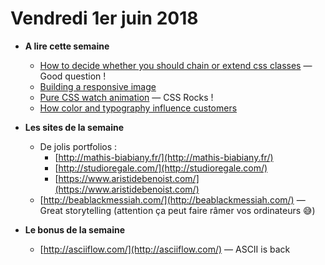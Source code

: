 Vendredi 1er juin 2018
===========================

- **A lire cette semaine**
    + [How to decide whether you should chain or extend css classes](https://medium.freecodecamp.org/how-to-decide-whether-you-should-chain-or-extend-css-classes-a8e17d7a7b0b) — Good question !
    + [Building a responsive image](https://medium.com/9elements/building-a-responsive-image-e4c6229fa1f6)
    + [Pure CSS watch animation](https://codepen.io/Wujek_Greg/full/KRXYpg/) — CSS Rocks !
    + [How color and typography influence customers](https://www.socialmediatoday.com/news/design-matters-how-color-and-typography-influence-customers-infographic/524243/)
    
- **Les sites de la semaine**
    + De jolis portfolios :
        + [http://mathis-biabiany.fr/](http://mathis-biabiany.fr/)
        + [http://studioregale.com/](http://studioregale.com/)
        + [https://www.aristidebenoist.com/](https://www.aristidebenoist.com/)
    + [http://beablackmessiah.com/](http://beablackmessiah.com/) — Great storytelling (attention ça peut faire râmer vos ordinateurs 😅)
        
- **Le bonus de la semaine**
    + [http://asciiflow.com/](http://asciiflow.com/) — ASCII is back